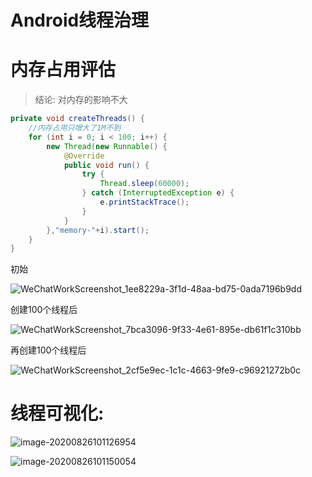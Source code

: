# Android线程治理

# 内存占用评估

> 结论: 对内存的影响不大

```java
private void createThreads() {
    //内存占用只增大了1M不到
    for (int i = 0; i < 100; i++) {
        new Thread(new Runnable() {
            @Override
            public void run() {
                try {
                    Thread.sleep(60000);
                } catch (InterruptedException e) {
                    e.printStackTrace();
                }
            }
        },"memory-"+i).start();
    }
}
```

初始

![WeChatWorkScreenshot_1ee8229a-3f1d-48aa-bd75-0ada7196b9dd](http://hss01248.tech/uPic/2020-08-26-09-52-52-WeChatWorkScreenshot_1ee8229a-3f1d-48aa-bd75-0ada7196b9dd.png)

创建100个线程后

![WeChatWorkScreenshot_7bca3096-9f33-4e61-895e-db61f1c310bb](http://hss01248.tech/uPic/2020-08-26-09-53-09-WeChatWorkScreenshot_7bca3096-9f33-4e61-895e-db61f1c310bb.png)

再创建100个线程后

![WeChatWorkScreenshot_2cf5e9ec-1c1c-4663-9fe9-c96921272b0c](http://hss01248.tech/uPic/2020-08-26-09-53-20-WeChatWorkScreenshot_2cf5e9ec-1c1c-4663-9fe9-c96921272b0c.png)

# 线程可视化:

![image-20200826101126954](http://hss01248.tech/uPic/2020-08-26-10-11-27-image-20200826101126954.png)

![image-20200826101150054](http://hss01248.tech/uPic/2020-08-26-10-11-50-image-20200826101150054.png)